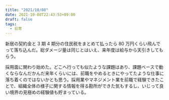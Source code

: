 ```yaml
---
title: "2021/10/08"
date: 2021-10-08T22:43:53+09:00
draft: false
tags:
  - 日常
---
```


新居の契約金と 3 期 4 期分の住民税をまとめて払ったら 80 万円くらい飛んでって落ち込んだ。総ダメージ量は同じとはいえ、来年度は給与から天引きしてもらう。

採用面に関わり始めた。どこへ行っても似たような課題はあり、課題ベースで動くならなんだかんだ来年くらいには、前職をやめるときにやってたような仕事に落ち着くのではないかとも思う。採用業やマネジメント業を前職で経験できたことで、組織全体の様子に関する情報を得る勘所ができた気もするし、いじって良い境界の見極めの経験値も貯まっている。
